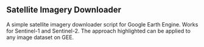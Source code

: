 ## Satellite Imagery Downloader

A simple satellite imagery downloader script for Google Earth Engine. Works for Sentinel-1 and Sentinel-2. The approach highlighted can be applied to any image dataset on GEE.

